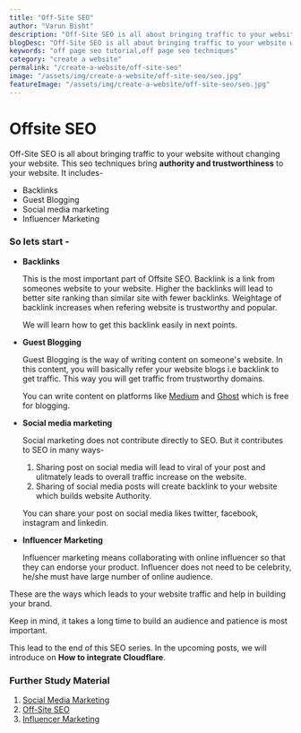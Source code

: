 ```yaml
---
title: "Off-Site SEO"
author: "Varun Bisht"
description: "Off-Site SEO is all about bringing traffic to your website without changing your website. Backlink plays an important role and will discuss approaches like- Guest Blogging, Social Media Marketing and Influencer Marketing to increase backlinks. Will also share references for your further reading."
blogDesc: "Off-Site SEO is all about bringing traffic to your website without changing your website. Backlink plays an important role and will discuss approaches like- Guest Blogging, Social Media Marketing and Influencer Marketing to increase backlinks. Will also share references for your further reading."
keywords: "off page seo tutorial,off page seo techniques"
category: "create a website"
permalink: "/create-a-website/off-site-seo"
image: "/assets/img/create-a-website/off-site-seo/seo.jpg"
featureImage: "/assets/img/create-a-website/off-site-seo/seo.jpg"
---
```

# Offsite SEO

Off-Site SEO is all about bringing traffic to your website without changing your website.
This seo techniques bring **authority and trustworthiness** to your website.
It includes-
   - Backlinks
   - Guest Blogging
   - Social media marketing
   - Influencer Marketing

### So lets start -

- **Backlinks**

   This is the most important part of Offsite SEO. Backlink is a link from someones website to your website.
   Higher the backlinks will lead to better site ranking than similar site with fewer backlinks.
   Weightage of backlink increases when refering website is trustworthy and popular.

   We will learn how to get this backlink easily in next points.

- **Guest Blogging**

   Guest Blogging is the way of writing content on someone's website. In this content, you will basically refer your website blogs i.e backlink to get traffic. This way you will get traffic from trustworthy domains.

   You can write content on platforms like [Medium](https://medium.com "Medium") and [Ghost](https://ghost.org "Ghost") which is free for blogging.

- **Social media marketing**

   Social marketing does not contribute directly to SEO. But it contributes to SEO in many ways-

   1. Sharing post on social media will lead to viral of your post and ulitmately leads to overall traffic increase on the website.
   2. Sharing of social media posts will create backlink to your website which builds website Authority.

   You can share your post on social media likes twitter, facebook, instagram and linkedin.

- **Influencer Marketing**

   Influencer marketing means collaborating with online influencer so that they can endorse your product.
   Influencer does not need to be celebrity, he/she must have large number of online audience.


These are the ways which leads to your website traffic and help in building your brand.

Keep in mind, it takes a long time to build an audience and patience is most important.

This lead to the end of this SEO series. In the upcoming posts, we will introduce on **How to integrate Cloudflare**.

### Further Study Material
1. [Social Media Marketing](https://www.lyfemarketing.com/blog/social-media-seo "Social Media Marketing")
2. [Off-Site SEO](https://moz.com/learn/seo/off-site-seo "Off-Site SEO")
3. [Influencer Marketing](https://influencermarketinghub.com/what-is-influencer-marketing/ "Influencer Marketing")
